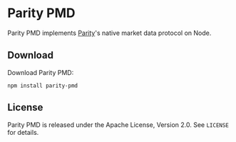 Parity PMD
==========

Parity PMD implements [Parity][]'s native market data protocol on Node.

  [Parity]: https://github.com/jvirtanen/parity


Download
--------

Download Parity PMD:

    npm install parity-pmd


License
-------

Parity PMD is released under the Apache License, Version 2.0. See `LICENSE`
for details.
